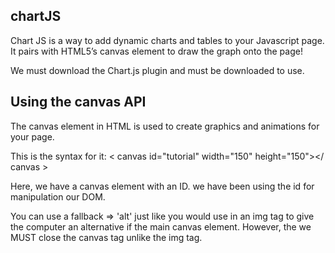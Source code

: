 ## chartJS

Chart JS is a way to add dynamic charts and tables to your Javascript page. It pairs with  HTML5’s canvas element to draw the graph onto the page!

We must download the Chart.js plugin and must be downloaded to use.

## Using the  canvas API
The canvas element in HTML is used to create graphics and animations for your page.

This is the syntax for it:
< canvas id="tutorial" width="150" height="150"></ canvas >

Here, we have a canvas element with an ID. we have been using the id for manipulation our DOM.

You can use a fallback => 'alt' just like you would use in an img tag to give the computer an alternative if the  main canvas element. However, the we MUST close the canvas tag unlike the img tag.

